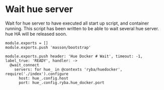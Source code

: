 
# Wait hue server

Wait for hue server to have executed all start up script, and container running.
This script has been written to be able to wait several hue server. hue HA will
be released soon.

    module.exports = []
    module.exports.push 'masson/bootstrap'

    module.exports.push header: 'Hue Docker # Wait', timeout: -1, label_true: 'READY', handler: ->
      @wait_connect
        servers: for hue_ in @contexts 'ryba/huedocker', require('./index').configure
          host: hue_.config.host
          port: hue_.config.ryba.hue_docker.port
